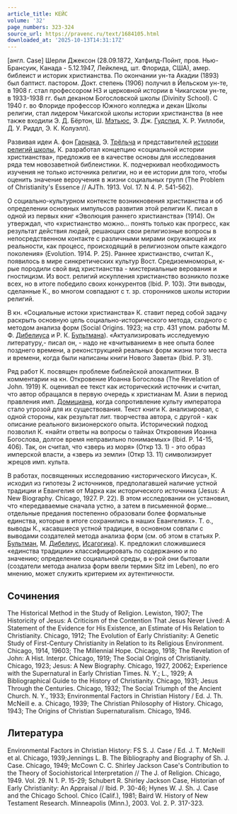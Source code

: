 ```yaml
---
article_title: КЕЙС
volume: '32'
page_numbers: 323-324
source_url: https://pravenc.ru/text/1684105.html
downloaded_at: '2025-10-13T14:31:17Z'
---
```


[англ. Case] Шерли Джексон (28.09.1872, Хатфилд-Пойнт, пров. Нью-Брансуик, Канада - 5.12.1947, Лейкленд, шт. Флорида, США), амер. библеист и историк христианства. По окончании ун-та Акадии (1893) был баптист. пастором. Докт. степень (1906) получил в Йельском ун-те, в 1908 г. стал профессором НЗ и церковной истории в Чикагском ун-те, в 1933-1938 гг. был деканом Богословской школы (Divinity School). С 1940 г. во Флориде профессор Южного колледжа и декан Школы религии, стал лидером Чикагской школы истории христианства (в нее также входили Э. Д. Бёртон, Ш. [Мэтьюс](https://pravenc.ru/text/Мэтьюс.html), Э. Дж. [Гудспид](https://pravenc.ru/text/Гудспид.html), Х. Р. Уиллоби, Д. У. Риддл, Э. К. Колуэлл).

Развивая идеи А. фон [Гарнака](https://pravenc.ru/text/Гарнак.html), Э. [Трёльча](https://pravenc.ru/text/Трёльча.html) и представителей [истории религий школы](<https://pravenc.ru/text/истории религий школы.html>), К. разработал концепцию «социальной истории христианства», предложив ее в качестве основы для исследования ряда тем новозаветной библеистики. К. подчеркивал необходимость изучения не только источника религии, но и ее истории для того, чтобы оценить значение вероучения в жизни социальных групп (The Problem of Christianity's Essence // AJTh. 1913. Vol. 17. N 4. P. 541-562).

О социально-культурном контексте возникновения христианства и об определении основных импульсов развития этой религии К. писал в одной из первых книг «Эволюция раннего христианства» (1914). Он утверждал, что «христианство можно… понять только как прогресс, как результат действия людей, решающих свои религиозные вопросы в непосредственном контакте с различными мирами окружающей их реальности, как процесс, происходящий в религиозном опыте каждого поколения» (Evolution. 1914. P. 25). Раннее христианство, считал К., появилось в мире синкретических культур Вост. Средиземноморья, к-рые породили свой вид христианства - мистериальные верования и гностицизм. Из вост. религий искупления христианство возникло позже всех, но в итоге победило своих конкурентов (Ibid. P. 103). Эти выводы, сделанные К., во многом совпадают с т. зр. сторонников школы истории религий.

В кн. «Социальные истоки христианства» К. ставит перед собой задачу раскрыть основную цель социально-исторического метода, сходного с методом анализа форм (Social Origins. 1923; на стр. 431 упом. работы М. Ф. [Дибелиуса](https://pravenc.ru/text/Дибелиуса.html) и Р. К. [Бультмана](https://pravenc.ru/text/Бультмана.html)). «Актуализировать исследуемую литературу,- писал он, - надо не «вчитыванием» в нее опыта более позднего времени, а реконструкцией реальных форм жизни того места и времени, когда были написаны книги Нового Завета» (Ibid. P. 31).

Ряд работ К. посвящен проблеме библейской апокалиптики. В комментарии на кн. Откровение Иоанна Богослова (The Revelation of John. 1919) К. оценивал ее текст как исторический источник и считал, что автор обращался в первую очередь к христианам М. Азии в период правления имп. [Домициана](https://pravenc.ru/text/Домициан.html), когда сопротивление культу императора стало угрозой для их существования. Текст книги К. анализировал, с одной стороны, как результат лит. творчества автора, с другой - как описание реального визионерского опыта. Исторический подход позволил К. «найти ответы на вопросы о тайнах Откровения Иоанна Богослова, долгое время неправильно понимаемых» (Ibid. P. 14-15, 406). Так, он считал, что «зверь из моря» (Откр 13. 1) - это образ имперской власти, а «зверь из земли» (Откр 13. 11) символизирует жрецов имп. культа.

В работах, посвященных исследованию «исторического Иисуса», К. исходил из гипотезы 2 источников, предполагавшей наличие устной традиции и Евангелия от Марка как исторического источника (Jesus: A New Biography. Chicago, 1927. P. 22). В этом исследовании он установил, что «передаваемые сначала устно, а затем в письменной форме... отдельные предания постепенно образовали более формальные единства, которые в итоге сохранились в наших Евангелиях». Т. о., выводы К., касавшиеся устной традиции, в основном совпали с выводами создателей метода анализа форм (см. об этом в статьях Р. [Бультман](https://pravenc.ru/text/Бультман.html), М. [Дибелиус](https://pravenc.ru/text/Дибелиус.html), [Исагогика](https://pravenc.ru/text/Исагогика.html)). К. предложил сложившиеся «единства традиции» классифицировать по содержанию и по значению; определение социальной среды, в к-рой они бытовали (создатели метода анализа форм ввели термин Sitz im Leben), по его мнению, может служить критерием их аутентичности.

## Сочинения

The Historical Method in the Study of Religion. Lewiston, 1907; The Historicity of Jesus: A Criticism of the Contention That Jesus Never Lived: A Statement of the Evidence for His Existence, an Estimate of His Relation to Christianity. Chicago, 1912; The Evolution of Early Christianity: A Genetic Study of First-Century Christianity in Relation to its Religious Environment. Chicago, 1914, 19603; The Millennial Hope. Chicago, 1918; The Revelation of John: A Hist. Interpr. Chicago, 1919; The Social Origins of Christianity. Chicago, 1923; Jesus: A New Biography. Chicago, 1927, 20062; Experience with the Supernatural in Early Christian Times. N. Y.; L., 1929; A Bibliographical Guide to the History of Christianity. Chicago, 1931; Jesus Through the Centuries. Chicago, 1932; The Social Triumph of the Ancient Church. N. Y., 1933; Environmental Factors in Christian History / Ed. J. Th. McNeill e. a. Chicago, 1939; The Christian Philosophy of History. Chicago, 1943; The Origins of Christian Supernaturalism. Chicago, 1946.

## Литература

Environmental Factors in Christian History: FS S. J. Case / Ed. J. T. McNeill et al. Chicago, 1939;Jennings L. B. The Bibliography and Biography of Sh. J. Case. Chicago, 1949; McCown C. C. Shirley Jackson Case's Contribution to the Theory of Sociohistorical Interpretation // The J. of Religion. Chicago, 1949. Vol. 29. N 1. P. 15-29; Schubert R. Shirley Jackson Case, Historian of Early Christianity: An Appraisal // Ibid. P. 30-46; Hynes W. J. Sh. J. Case and the Chicago School. Chico (Calif.), 1981; Baird W. History of New Testament Research. Minneapolis (Minn.), 2003. Vol. 2. P. 317-323.
